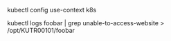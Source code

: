 kubectl config use-context k8s

kubectl logs foobar | grep unable-to-access-website > /opt/KUTR00101/foobar

